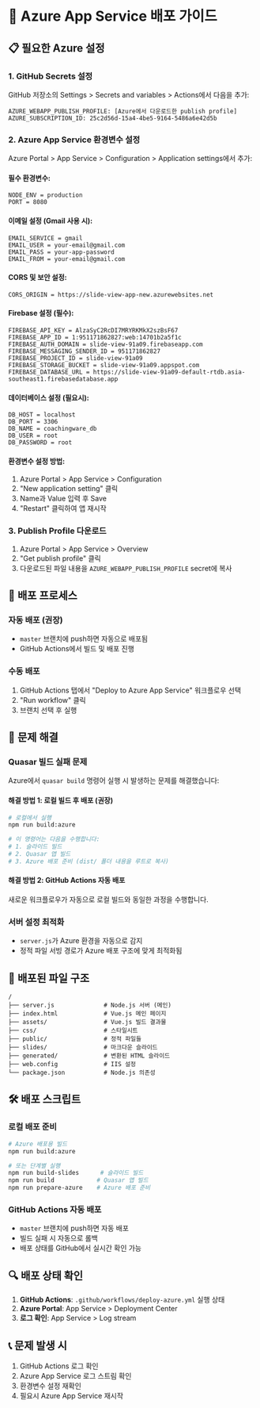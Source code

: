 # 🚀 Azure App Service 배포 가이드

## 📋 **필요한 Azure 설정**

### 1. **GitHub Secrets 설정**

GitHub 저장소의 Settings > Secrets and variables > Actions에서 다음을 추가:

```
AZURE_WEBAPP_PUBLISH_PROFILE: [Azure에서 다운로드한 publish profile]
AZURE_SUBSCRIPTION_ID: 25c2d56d-15a4-4be5-9164-5486a6e42d5b
```

### 2. **Azure App Service 환경변수 설정**

Azure Portal > App Service > Configuration > Application settings에서 추가:

#### **필수 환경변수**:

```
NODE_ENV = production
PORT = 8080
```

#### **이메일 설정** (Gmail 사용 시):

```
EMAIL_SERVICE = gmail
EMAIL_USER = your-email@gmail.com
EMAIL_PASS = your-app-password
EMAIL_FROM = your-email@gmail.com
```

#### **CORS 및 보안 설정**:

```
CORS_ORIGIN = https://slide-view-app-new.azurewebsites.net
```

#### **Firebase 설정** (필수):

```
FIREBASE_API_KEY = AlzaSyC2RcDI7MRYRKMkX2szBsF67
FIREBASE_APP_ID = 1:951171862827:web:14701b2a5f1c
FIREBASE_AUTH_DOMAIN = slide-view-91a09.firebaseapp.com
FIREBASE_MESSAGING_SENDER_ID = 951171862827
FIREBASE_PROJECT_ID = slide-view-91a09
FIREBASE_STORAGE_BUCKET = slide-view-91a09.appspot.com
FIREBASE_DATABASE_URL = https://slide-view-91a09-default-rtdb.asia-southeast1.firebasedatabase.app
```

#### **데이터베이스 설정** (필요시):

```
DB_HOST = localhost
DB_PORT = 3306
DB_NAME = coachingware_db
DB_USER = root
DB_PASSWORD = root
```

#### **환경변수 설정 방법**:

1. Azure Portal > App Service > Configuration
2. "New application setting" 클릭
3. Name과 Value 입력 후 Save
4. "Restart" 클릭하여 앱 재시작

### 3. **Publish Profile 다운로드**

1. Azure Portal > App Service > Overview
2. "Get publish profile" 클릭
3. 다운로드된 파일 내용을 `AZURE_WEBAPP_PUBLISH_PROFILE` secret에 복사

## 🔧 **배포 프로세스**

### **자동 배포 (권장)**

- `master` 브랜치에 push하면 자동으로 배포됨
- GitHub Actions에서 빌드 및 배포 진행

### **수동 배포**

1. GitHub Actions 탭에서 "Deploy to Azure App Service" 워크플로우 선택
2. "Run workflow" 클릭
3. 브랜치 선택 후 실행

## 🚨 **문제 해결**

### **Quasar 빌드 실패 문제**

Azure에서 `quasar build` 명령어 실행 시 발생하는 문제를 해결했습니다:

#### **해결 방법 1: 로컬 빌드 후 배포 (권장)**

```bash
# 로컬에서 실행
npm run build:azure

# 이 명령어는 다음을 수행합니다:
# 1. 슬라이드 빌드
# 2. Quasar 앱 빌드
# 3. Azure 배포 준비 (dist/ 폴더 내용을 루트로 복사)
```

#### **해결 방법 2: GitHub Actions 자동 배포**

새로운 워크플로우가 자동으로 로컬 빌드와 동일한 과정을 수행합니다.

### **서버 설정 최적화**

- `server.js`가 Azure 환경을 자동으로 감지
- 정적 파일 서빙 경로가 Azure 배포 구조에 맞게 최적화됨

## 📁 **배포된 파일 구조**

```
/
├── server.js              # Node.js 서버 (메인)
├── index.html             # Vue.js 메인 페이지
├── assets/                # Vue.js 빌드 결과물
├── css/                   # 스타일시트
├── public/                # 정적 파일들
├── slides/                # 마크다운 슬라이드
├── generated/             # 변환된 HTML 슬라이드
├── web.config             # IIS 설정
└── package.json           # Node.js 의존성
```

## 🛠️ **배포 스크립트**

### **로컬 배포 준비**

```bash
# Azure 배포용 빌드
npm run build:azure

# 또는 단계별 실행
npm run build-slides      # 슬라이드 빌드
npm run build            # Quasar 앱 빌드
npm run prepare-azure    # Azure 배포 준비
```

### **GitHub Actions 자동 배포**

- `master` 브랜치에 push하면 자동 배포
- 빌드 실패 시 자동으로 롤백
- 배포 상태를 GitHub에서 실시간 확인 가능

## 🔍 **배포 상태 확인**

1. **GitHub Actions**: `.github/workflows/deploy-azure.yml` 실행 상태
2. **Azure Portal**: App Service > Deployment Center
3. **로그 확인**: App Service > Log stream

## 📞 **문제 발생 시**

1. GitHub Actions 로그 확인
2. Azure App Service 로그 스트림 확인
3. 환경변수 설정 재확인
4. 필요시 Azure App Service 재시작
